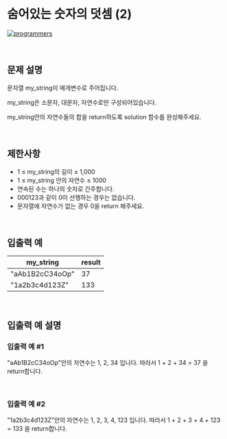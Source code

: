 # 숨어있는 숫자의 덧셈 (2)

[![programmers](https://user-images.githubusercontent.com/69426184/209522553-bab40080-50ba-4743-86a3-f6198bff3974.png)](https://school.programmers.co.kr/learn/courses/30/lessons/120864)

<br/>

## 문제 설명

문자열 my_string이 매개변수로 주어집니다.

my_string은 소문자, 대문자, 자연수로만 구성되어있습니다.

my_string안의 자연수들의 합을 return하도록 solution 함수를 완성해주세요.

<br/>

## 제한사항

-   1 ≤ my_string의 길이 ≤ 1,000
-   1 ≤ my_string 안의 자연수 ≤ 1000
-   연속된 수는 하나의 숫자로 간주합니다.
-   000123과 같이 0이 선행하는 경우는 없습니다.
-   문자열에 자연수가 없는 경우 0을 return 해주세요.

<br/>

## 입출력 예

| my_string       | result |
| --------------- | ------ |
| "aAb1B2cC34oOp" | 37     |
| "1a2b3c4d123Z"  | 133    |

<br/>

## 입출력 예 설명

### 입출력 예 #1

"aAb1B2cC34oOp"안의 자연수는 1, 2, 34 입니다. 따라서 1 + 2 + 34 = 37 을 return합니다.

<br/>

### 입출력 예 #2

"1a2b3c4d123Z"안의 자연수는 1, 2, 3, 4, 123 입니다. 따라서 1 + 2 + 3 + 4 + 123 = 133 을 return합니다.
